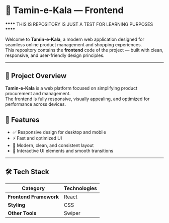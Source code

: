 # 🛒 Tamin-e-Kala — Frontend

**\*\*\*\*** THIS IS REPOSITORY IS JUST A TEST FOR LEARNING PURPOSES **\*\*\*\***

Welcome to **Tamin-e-Kala**, a modern web application designed for seamless online product management and shopping experiences.  
This repository contains the **frontend** code of the project — built with clean, responsive, and user-friendly design principles.

---

## 🚀 Project Overview

**Tamin-e-Kala** is a web platform focused on simplifying product procurement and management.  
The frontend is fully responsive, visually appealing, and optimized for performance across devices.

## 🧩 Features

- ✅ Responsive design for desktop and mobile
- ⚡ Fast and optimized UI
- 🎨 Modern, clean, and consistent layout
- 💬 Interactive UI elements and smooth transitions

---

## 🛠️ Tech Stack

| Category               | Technologies |
| ---------------------- | ------------ |
| **Frontend Framework** | React        |
| **Styling**            | CSS          |
| **Other Tools**        | Swiper       |
